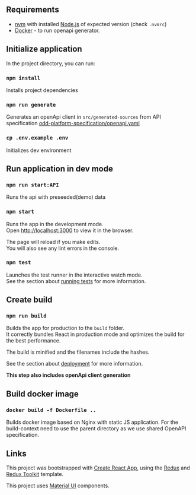 
## Requirements
- [nvm](https://github.com/nvm-sh/nvm) with installed [Node.js](https://nodejs.org/en/) of expected version (check `.nvmrc`)
- [Docker](https://www.docker.com/) - to run openapi generator.

## Initialize application

In the project directory, you can run:

### `npm install`
Installs project dependencies

### `npm run generate`
Generates an openApi client in `src/generated-sources` from API specification [odd-platform-specification/openapi.yaml](../odd-platform-specification/openapi.yaml)

### `cp .env.example .env`
Initializes dev environment

## Run application in dev mode

### `npm run start:API`
Runs the api with preseeded(demo) data

### `npm start`

Runs the app in the development mode.<br />
Open [http://localhost:3000](http://localhost:3000) to view it in the browser.

The page will reload if you make edits.<br />
You will also see any lint errors in the console.

### `npm test`

Launches the test runner in the interactive watch mode.<br />
See the section about [running tests](https://facebook.github.io/create-react-app/docs/running-tests) for more information.

## Create build

### `npm run build`

Builds the app for production to the `build` folder.<br />
It correctly bundles React in production mode and optimizes the build for the best performance.

The build is minified and the filenames include the hashes.<br />

See the section about [deployment](https://facebook.github.io/create-react-app/docs/deployment) for more information.

**This step also includes openApi client generation**

## Build docker image

### `docker build -f Dockerfile ..`

Builds docker image based on Nginx with static JS application. For the build-context need to use the parent directory as we use shared OpenAPI specification.

## Links

This project was bootstrapped with [Create React App](https://github.com/facebook/create-react-app), using the [Redux](https://redux.js.org/) and [Redux Toolkit](https://redux-toolkit.js.org/) template.

This project uses [Material UI](https://material-ui.com/) components.
